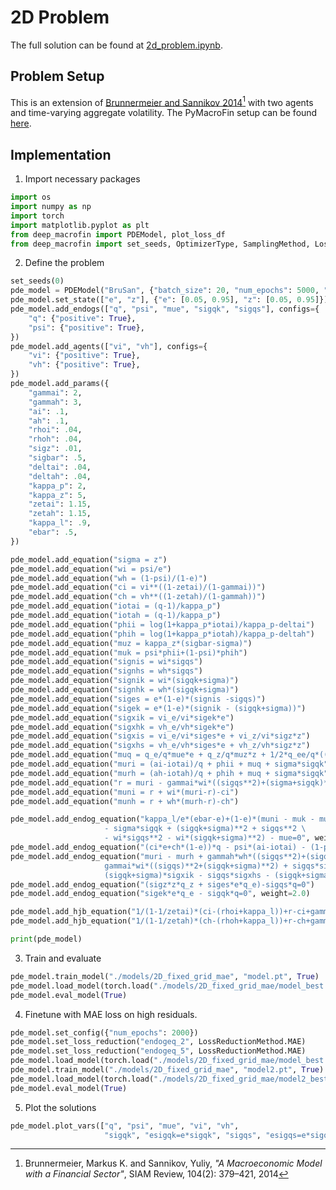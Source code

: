 # 2D Problem

The full solution can be found at <a href="https://github.com/rotmanfinhub/deep-macrofin/blob/main/examples/pymacrofin_eg/2d_problem5.ipynb" target="_blank">2d_problem.ipynb</a>.

## Problem Setup
This is an extension of <a href="https://www.aeaweb.org/articles?id=10.1257/aer.104.2.379" target="_blank">Brunnermeier and Sannikov 2014</a>[^1] with two agents and time-varying aggregate volatility. The PyMacroFin setup can be found <a href="https://adriendavernas.com/pymacrofin/example.html#two-dimensional-problem"  target="_blank">here</a>.

[^1]: Brunnermeier, Markus K. and Sannikov, Yuliy, *"A Macroeconomic Model with a Financial Sector"*, SIAM Review, 104(2): 379–421, 2014

## Implementation

1. Import necessary packages
```py
import os
import numpy as np
import torch
import matplotlib.pyplot as plt
from deep_macrofin import PDEModel, plot_loss_df
from deep_macrofin import set_seeds, OptimizerType, SamplingMethod, LossReductionMethod
```

2. Define the problem
```py
set_seeds(0)
pde_model = PDEModel("BruSan", {"batch_size": 20, "num_epochs": 5000, "optimizer_type": OptimizerType.Adam, "sampling_method": SamplingMethod.FixedGrid})
pde_model.set_state(["e", "z"], {"e": [0.05, 0.95], "z": [0.05, 0.95]})
pde_model.add_endogs(["q", "psi", "mue", "sigqk", "sigqs"], configs={
    "q": {"positive": True},
    "psi": {"positive": True},
})
pde_model.add_agents(["vi", "vh"], configs={
    "vi": {"positive": True},
    "vh": {"positive": True},
})
pde_model.add_params({
    "gammai": 2,
    "gammah": 3,
    "ai": .1,
    "ah": .1,
    "rhoi": .04,
    "rhoh": .04,
    "sigz": .01,
    "sigbar": .5,
    "deltai": .04,
    "deltah": .04,
    "kappa_p": 2,
    "kappa_z": 5,
    "zetai": 1.15,
    "zetah": 1.15,
    "kappa_l": .9,
    "ebar": .5,
})

pde_model.add_equation("sigma = z")
pde_model.add_equation("wi = psi/e")
pde_model.add_equation("wh = (1-psi)/(1-e)")
pde_model.add_equation("ci = vi**((1-zetai)/(1-gammai))")
pde_model.add_equation("ch = vh**((1-zetah)/(1-gammah))")
pde_model.add_equation("iotai = (q-1)/kappa_p")
pde_model.add_equation("iotah = (q-1)/kappa_p")
pde_model.add_equation("phii = log(1+kappa_p*iotai)/kappa_p-deltai")
pde_model.add_equation("phih = log(1+kappa_p*iotah)/kappa_p-deltah")
pde_model.add_equation("muz = kappa_z*(sigbar-sigma)")
pde_model.add_equation("muk = psi*phii+(1-psi)*phih")
pde_model.add_equation("signis = wi*sigqs")
pde_model.add_equation("signhs = wh*sigqs")
pde_model.add_equation("signik = wi*(sigqk+sigma)")
pde_model.add_equation("signhk = wh*(sigqk+sigma)")
pde_model.add_equation("siges = e*(1-e)*(signis -sigqs)")
pde_model.add_equation("sigek = e*(1-e)*(signik - (sigqk+sigma))")
pde_model.add_equation("sigxik = vi_e/vi*sigek*e")
pde_model.add_equation("sigxhk = vh_e/vh*sigek*e")
pde_model.add_equation("sigxis = vi_e/vi*siges*e + vi_z/vi*sigz*z")
pde_model.add_equation("sigxhs = vh_e/vh*siges*e + vh_z/vh*sigz*z")
pde_model.add_equation("muq = q_e/q*mue*e + q_z/q*muz*z + 1/2*q_ee/q*((siges*e)**2 + (sigek*e)**2) + 1/2*q_zz/q*(sigz*z)**2 + q_ez/q*siges*e*sigz*z")
pde_model.add_equation("muri = (ai-iotai)/q + phii + muq + sigma*sigqk")
pde_model.add_equation("murh = (ah-iotah)/q + phih + muq + sigma*sigqk")
pde_model.add_equation("r = muri - gammai*wi*((sigqs**2)+(sigma+sigqk)**2) + sigqs*sigxis + (sigqk+sigma)*sigxik")
pde_model.add_equation("muni = r + wi*(muri-r)-ci")
pde_model.add_equation("munh = r + wh*(murh-r)-ch")

pde_model.add_endog_equation("kappa_l/e*(ebar-e)+(1-e)*(muni - muk - muq\
                     - sigma*sigqk + (sigqk+sigma)**2 + sigqs**2 \
                     - wi*sigqs**2 - wi*(sigqk+sigma)**2) - mue=0", weight=2.0)
pde_model.add_endog_equation("(ci*e+ch*(1-e))*q - psi*(ai-iotai) - (1-psi)*(ah-iotah)=0")
pde_model.add_endog_equation("muri - murh + gammah*wh*((sigqs**2)+(sigqk+sigma)**2) - \
                     gammai*wi*((sigqs)**2+(sigqk+sigma)**2) + sigqs*sigxis + \
                     (sigqk+sigma)*sigxik - sigqs*sigxhs - (sigqk+sigma)*sigxhk=0", weight=2.0)
pde_model.add_endog_equation("(sigz*z*q_z + siges*e*q_e)-sigqs*q=0")
pde_model.add_endog_equation("sigek*e*q_e - sigqk*q=0", weight=2.0)

pde_model.add_hjb_equation("1/(1-1/zetai)*(ci-(rhoi+kappa_l))+r-ci+gammai/2*(wi*(sigqs)**2 +wi*(sigqk+sigma)**2)")
pde_model.add_hjb_equation("1/(1-1/zetah)*(ch-(rhoh+kappa_l))+r-ch+gammah/2*(wh*(sigqs)**2 +wh*(sigqk+sigma)**2)")

print(pde_model)
```

3. Train and evaluate
```py
pde_model.train_model("./models/2D_fixed_grid_mae", "model.pt", True)
pde_model.load_model(torch.load("./models/2D_fixed_grid_mae/model_best.pt"))
pde_model.eval_model(True)
```

4. Finetune with MAE loss on high residuals.
```py
pde_model.set_config({"num_epochs": 2000})
pde_model.set_loss_reduction("endogeq_2", LossReductionMethod.MAE)
pde_model.set_loss_reduction("endogeq_5", LossReductionMethod.MAE)
pde_model.load_model(torch.load("./models/2D_fixed_grid_mae/model_best.pt"))
pde_model.train_model("./models/2D_fixed_grid_mae", "model2.pt", True)
pde_model.load_model(torch.load("./models/2D_fixed_grid_mae/model2_best.pt"))
pde_model.eval_model(True)
```

5. Plot the solutions
```py
pde_model.plot_vars(["q", "psi", "mue", "vi", "vh",
                     "sigqk", "esigqk=e*sigqk", "sigqs", "esigqs=e*sigqs", "r"], ncols=5)
```